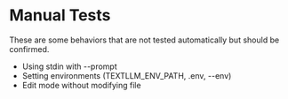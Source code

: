 # Manual Tests

These are some behaviors that are not tested automatically but should be confirmed.

- Using stdin with --prompt
- Setting environments (TEXTLLM_ENV_PATH, .env, --env)
- Edit mode without modifying file